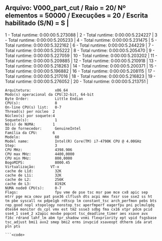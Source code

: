 Arquivo: V000_part_cut / Raio = 20/ Nº elementos = 50000 / Execuções = 20 / Escrita habilitado (S/N) = S |
-----------------------------------------------------------------------------------
 1 - Total runtime: 0:00:00:5.273088 |
 2 - Total runtime: 0:00:00:5.224227 |
 3 - Total runtime: 0:00:00:5.205233 |
 4 - Total runtime: 0:00:00:5.231475 |
 5 - Total runtime: 0:00:00:5.322162 |
 6 - Total runtime: 0:00:00:5.244229 |
 7 - Total runtime: 0:00:00:5.205222 |
 8 - Total runtime: 0:00:00:5.205470 |
 9 - Total runtime: 0:00:00:5.227059 |
 10 - Total runtime: 0:00:00:5.203202 |
 11 - Total runtime: 0:00:00:5.209885 |
 12 - Total runtime: 0:00:00:5.210918 |
 13 - Total runtime: 0:00:00:5.218263 |
 14 - Total runtime: 0:00:00:5.200371 |
 15 - Total runtime: 0:00:00:5.196882 |
 16 - Total runtime: 0:00:00:5.208115 |
 17 - Total runtime: 0:00:00:5.217016 |
 18 - Total runtime: 0:00:00:5.216823 |
 19 - Total runtime: 0:00:00:5.276052 |
 20 - Total runtime: 0:00:00:5.213751 |
 
```<code>
Arquitetura:           x86_64
Modo(s) operacional da CPU:32-bit, 64-bit
Byte Order:            Little Endian
CPU(s):                8
On-line CPU(s) list:   0-7
Thread(s) per núcleo  2
Núcleo(s) por soquete:4
Soquete(s):            1
Nó(s) de NUMA:        1
ID de fornecedor:      GenuineIntel
Família da CPU:       6
Modelo:                60
Model name:            Intel(R) Core(TM) i7-4790K CPU @ 4.00GHz
Step:                  3
CPU MHz:               4398.906
CPU max MHz:           4400,0000
CPU min MHz:           800,0000
BogoMIPS:              8000.45
Virtualização:       VT-x
cache de L1d:          32K
cache de L1i:          32K
cache de L2:           256K
cache de L3:           8192K
NUMA node0 CPU(s):     0-7
Flags:                 fpu vme de pse tsc msr pae mce cx8 apic sep mtrr pge mca cmov pat pse36 clflush dts acpi mmx fxsr sse sse2 ss ht tm pbe syscall nx pdpe1gb rdtscp lm constant_tsc arch_perfmon pebs bts rep_good nopl xtopology nonstop_tsc aperfmperf eagerfpu pni pclmulqdq dtes64 monitor ds_cpl vmx est tm2 ssse3 sdbg fma cx16 xtpr pdcm pcid sse4_1 sse4_2 x2apic movbe popcnt tsc_deadline_timer aes xsave avx f16c rdrand lahf_lm abm tpr_shadow vnmi flexpriority ept vpid fsgsbase tsc_adjust bmi1 avx2 smep bmi2 erms invpcid xsaveopt dtherm ida arat pln pts

```<code>
